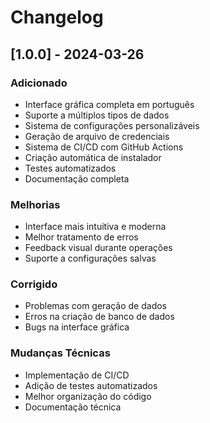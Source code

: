 # Changelog

## [1.0.0] - 2024-03-26

### Adicionado
- Interface gráfica completa em português
- Suporte a múltiplos tipos de dados
- Sistema de configurações personalizáveis
- Geração de arquivo de credenciais
- Sistema de CI/CD com GitHub Actions
- Criação automática de instalador
- Testes automatizados
- Documentação completa

### Melhorias
- Interface mais intuitiva e moderna
- Melhor tratamento de erros
- Feedback visual durante operações
- Suporte a configurações salvas

### Corrigido
- Problemas com geração de dados
- Erros na criação de banco de dados
- Bugs na interface gráfica

### Mudanças Técnicas
- Implementação de CI/CD
- Adição de testes automatizados
- Melhor organização do código
- Documentação técnica 